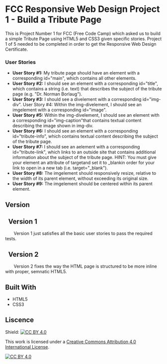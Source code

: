 # FCC Responsive Web Design Project 1 - Build a Tribute Page 

This is Project Number 1 for FCC (Free Code Camp) which asked us to build a simple Tribute Page using HTML5 and CSS3 given specific stories. Project 1 of 5 needed to be completed in order to get the Responsive Web Design Certificate. 

### User Stories
* **User Story #1:** My tribute page should have an element with a corresponding id="main", which contains all other elements.
* **User Story #2:** I should see an element with a corresponding id="title", which contains a string (i.e. text) that describes the subject of the tribute page (e.g. "Dr. Norman Borlaug").
* **User Story #3:** I should see a divelement with a corresponding id="img-div".
User Story #4: Within the img-divelement, I should see an imgelement with a corresponding id="image".
* **User Story #5:** Within the img-divelement, I should see an element with a corresponding id="img-caption"that contains textual content describing the image shown in img-div.
* **User Story #6:** I should see an element with a corresponding id="tribute-info", which contains textual content describing the subject of the tribute page.
* **User Story #7:** I should see an aelement with a corresponding id="tribute-link", which links to an outside site that contains additional information about the subject of the tribute page. HINT: You must give your element an attribute of targetand set it to _blankin order for your link to open in a new tab (i.e. target="_blank").
* **User Story #8:** The imgelement should responsively resize, relative to the width of its parent element, without exceeding its original size.
* **User Story #9:** The imgelement should be centered within its parent element.

## Version
## &nbsp;&nbsp;Version 1

&nbsp;&nbsp;&nbsp;&nbsp;&nbsp;&nbsp; Version 1 just satisfies all the basic user stories to pass the required tests.

## &nbsp;&nbsp;Version 2
&nbsp;&nbsp;&nbsp;&nbsp;&nbsp;&nbsp; Version 2 fixes the way the HTML page is structured to be more inline with proper, semnatic HTML5.

## Built With
* HTML5
* CSS3

## Liscence
Shield: [![CC BY 4.0][cc-by-shield]][cc-by]

This work is licensed under a [Creative Commons Attribution 4.0 International
License][cc-by].

[![CC BY 4.0][cc-by-image]][cc-by]

[cc-by]: http://creativecommons.org/licenses/by/4.0/
[cc-by-image]: https://i.creativecommons.org/l/by/4.0/88x31.png
[cc-by-shield]: https://img.shields.io/badge/License-CC%20BY%204.0-lightgrey.svg